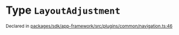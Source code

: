 # Type `LayoutAdjustment`
<sub>Declared in [packages/sdk/app-framework/src/plugins/common/navigation.ts:46](https://github.com/dxos/dxos/blob/a81c792ef/packages/sdk/app-framework/src/plugins/common/navigation.ts#L46)</sub>






